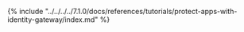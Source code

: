 
{% include "../../../../7.1.0/docs/references/tutorials/protect-apps-with-identity-gateway/index.md" %}
